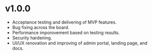 # v1.0.0

- Acceptance testing and delivering of MVP features.
- Bug fixing across the board. 
- Performance imporovement based on testing results.
- Security hardening.
- UI/UX renovation and improving of admin portal, landing page, and docs. 